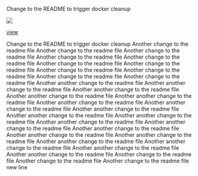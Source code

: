 Change to the README to trigger docker cleanup  

![](https://brainard-jenkins-test.psych.upenn.edu/buildStatus/icon?job=Docker%20Cleanup)


[view](https://brainard-jenkins-test.psych.upenn.edu/job/Docker%20Cleanup/)

Change to the README to trigger docker cleanup
Another change to the readme file
Another change to the readme file
Another change to the readme file
Another change to the readme file
Another change to the readme file
Another change to the readme file
Another change to the readme file
Another change to the readme file
Another change to the readme file
Another change to the readme file
Another change to the readme file
Another another change to the readme file
Another another change to the readme file
Another another change to the readme file
Another another change to the readme file
Another another change to the readme file
Another another change to the readme file
Another another change to the readme file
Another another change to the readme file
Another another change to the readme file
Another another change to the readme file
Another another change to the readme file
Another another change to the readme file
Another another change to the readme file
Another another change to the readme file
Another another change to the readme file
Another another change to the readme file
Another another change to the readme file
Another another change to the readme file
Another another change to the readme file
Another change to the readme file
Another change to the readme file
Another change to the readme file
new line

